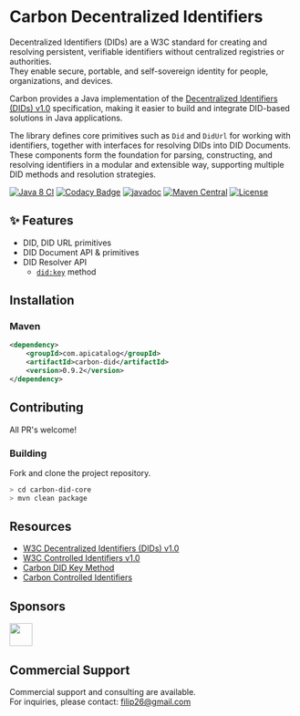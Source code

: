 # Carbon Decentralized Identifiers

Decentralized Identifiers (DIDs) are a W3C standard for creating and resolving 
persistent, verifiable identifiers without centralized registries or authorities.  
They enable secure, portable, and self-sovereign identity for people, 
organizations, and devices.  

Carbon provides a Java implementation of the 
[Decentralized Identifiers (DIDs) v1.0](https://www.w3.org/TR/did-core/) 
specification, making it easier to build and integrate DID-based solutions 
in Java applications.

The library defines core primitives such as `Did` and `DidUrl` for working with 
identifiers, together with interfaces for resolving DIDs into DID Documents. 
These components form the foundation for parsing, constructing, and resolving 
identifiers in a modular and extensible way, supporting multiple DID methods 
and resolution strategies.

[![Java 8 CI](https://github.com/filip26/carbon-did-core/actions/workflows/java8-build.yml/badge.svg)](https://github.com/filip26/carbon-did-core/actions/workflows/java8-build.yml)
[![Codacy Badge](https://app.codacy.com/project/badge/Grade/dd79aafc6eb14ed18f2217de62585ba7)](https://app.codacy.com/gh/filip26/carbon-did-core/dashboard?utm_source=gh&utm_medium=referral&utm_content=&utm_campaign=Badge_grade)
[![javadoc](https://javadoc.io/badge2/com.apicatalog/carbon-did/javadoc.svg)](https://javadoc.io/doc/com.apicatalog/carbon-did)
[![Maven Central](https://img.shields.io/maven-central/v/com.apicatalog/carbon-did.svg?label=Maven%20Central)](https://search.maven.org/search?q=g:com.apicatalog%20AND%20a:carbon-did)
[![License](https://img.shields.io/badge/License-Apache%202.0-blue.svg)](https://opensource.org/licenses/Apache-2.0)

## ✨ Features

* DID, DID URL primitives
* DID Document API & primitives
* DID Resolver API
  * [`did:key`](https://github.com/filip26/carbon-did-key) method

## Installation

### Maven

```xml
<dependency>
    <groupId>com.apicatalog</groupId>
    <artifactId>carbon-did</artifactId>
    <version>0.9.2</version>
</dependency>
```

## Contributing

All PR's welcome!


### Building

Fork and clone the project repository.

```bash
> cd carbon-did-core
> mvn clean package
```

## Resources

- [W3C Decentralized Identifiers (DIDs) v1.0](https://www.w3.org/TR/did-core/)
- [W3C Controlled Identifiers v1.0](https://www.w3.org/TR/cid-1.0/)
- [Carbon DID Key Method](https://github.com/filip26/carbon-did-key)
- [Carbon Controlled Identifiers](https://github.com/filip26/carbon-cid)

## Sponsors

<a href="https://github.com/digitalbazaar">
  <img src="https://avatars.githubusercontent.com/u/167436?s=200&v=4" width="40" />
</a> 

## Commercial Support

Commercial support and consulting are available.  
For inquiries, please contact: filip26@gmail.com

